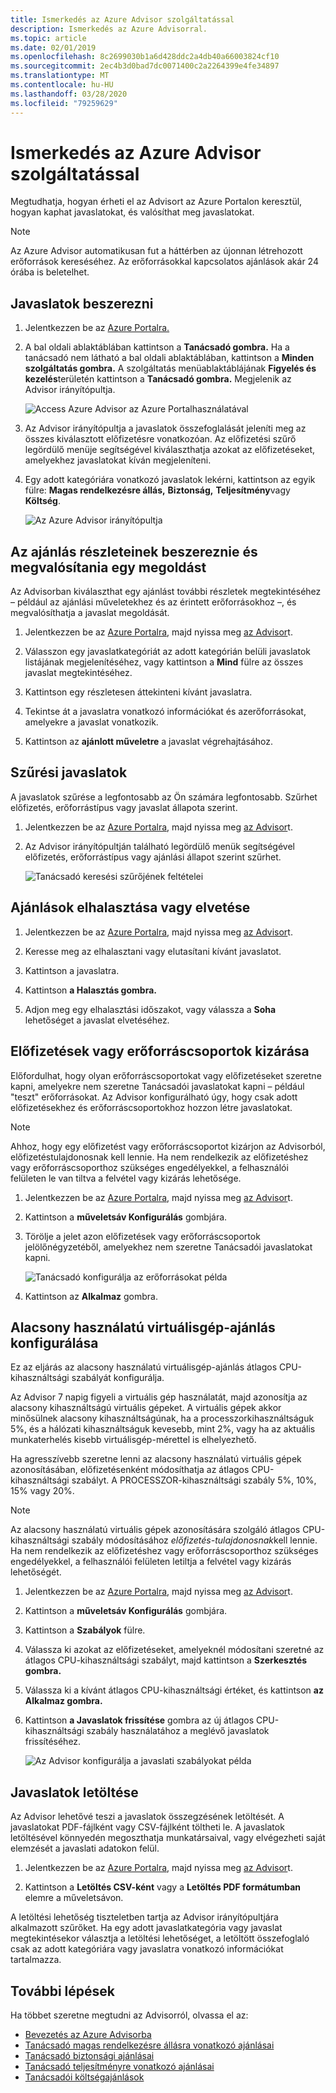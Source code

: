 ```yaml
---
title: Ismerkedés az Azure Advisor szolgáltatással
description: Ismerkedés az Azure Advisorral.
ms.topic: article
ms.date: 02/01/2019
ms.openlocfilehash: 8c2699030b1a6d428ddc2a4db40a66003824cf10
ms.sourcegitcommit: 2ec4b3d0bad7dc0071400c2a2264399e4fe34897
ms.translationtype: MT
ms.contentlocale: hu-HU
ms.lasthandoff: 03/28/2020
ms.locfileid: "79259629"
---
```

# <a name="get-started-with-azure-advisor"></a>Ismerkedés az Azure Advisor szolgáltatással

Megtudhatja, hogyan érheti el az Advisort az Azure Portalon keresztül, hogyan kaphat javaslatokat, és valósíthat meg javaslatokat.

> [!NOTE]
> Az Azure Advisor automatikusan fut a háttérben az újonnan létrehozott erőforrások kereséséhez. Az erőforrásokkal kapcsolatos ajánlások akár 24 órába is beletelhet.

## <a name="get-recommendations"></a>Javaslatok beszerezni

1. Jelentkezzen be az [Azure Portalra.](https://portal.azure.com)

1. A bal oldali ablaktáblában kattintson a **Tanácsadó gombra.**  Ha a tanácsadó nem látható a bal oldali ablaktáblában, kattintson a **Minden szolgáltatás gombra.**  A szolgáltatás menüablaktáblájának **Figyelés és kezelés**területén kattintson a **Tanácsadó gombra.** Megjelenik az Advisor irányítópultja.

   ![Access Azure Advisor az Azure Portalhasználatával](./media/advisor-get-started/advisor-portal-menu.png) 

1. Az Advisor irányítópultja a javaslatok összefoglalását jeleníti meg az összes kiválasztott előfizetésre vonatkozóan.  Az előfizetési szűrő legördülő menüje segítségével kiválaszthatja azokat az előfizetéseket, amelyekhez javaslatokat kíván megjeleníteni.

1. Egy adott kategóriára vonatkozó javaslatok lekérni, kattintson az egyik fülre: **Magas rendelkezésre állás,** **Biztonság,** **Teljesítmény**vagy **Költség**. 

   ![Az Azure Advisor irányítópultja](./media/advisor-overview/advisor-dashboard.png)

## <a name="get-recommendation-details-and-implement-a-solution"></a>Az ajánlás részleteinek beszereznie és megvalósítania egy megoldást

Az Advisorban kiválaszthat egy ajánlást további részletek megtekintéséhez – például az ajánlási műveletekhez és az érintett erőforrásokhoz –, és megvalósíthatja a javaslat megoldását.  

1. Jelentkezzen be az [Azure Portalra](https://portal.azure.com), majd nyissa meg [az Advisor](https://aka.ms/azureadvisordashboard)t.

1. Válasszon egy javaslatkategóriát az adott kategórián belüli javaslatok listájának megjelenítéséhez, vagy kattintson a **Mind** fülre az összes javaslat megtekintéséhez.

1. Kattintson egy részletesen áttekinteni kívánt javaslatra.

1. Tekintse át a javaslatra vonatkozó információkat és azerőforrásokat, amelyekre a javaslat vonatkozik.

1. Kattintson az **ajánlott műveletre** a javaslat végrehajtásához.

## <a name="filter-recommendations"></a>Szűrési javaslatok

A javaslatok szűrése a legfontosabb az Ön számára legfontosabb.  Szűrhet előfizetés, erőforrástípus vagy javaslat állapota szerint.  

1. Jelentkezzen be az [Azure Portalra](https://portal.azure.com), majd nyissa meg [az Advisor](https://aka.ms/azureadvisordashboard)t.

1. Az Advisor irányítópultján található legördülő menük segítségével előfizetés, erőforrástípus vagy ajánlási állapot szerint szűrhet.

    ![Tanácsadó keresési szűrőjének feltételei](./media/advisor-get-started/advisor-filters.png)

## <a name="postpone-or-dismiss-recommendations"></a>Ajánlások elhalasztása vagy elvetése

1. Jelentkezzen be az [Azure Portalra](https://portal.azure.com), majd nyissa meg [az Advisor](https://aka.ms/azureadvisordashboard)t.

1. Keresse meg az elhalasztani vagy elutasítani kívánt javaslatot.

1. Kattintson a javaslatra.

1. Kattintson **a Halasztás gombra.** 

1. Adjon meg egy elhalasztási időszakot, vagy válassza a **Soha** lehetőséget a javaslat elvetéséhez.

## <a name="exclude-subscriptions-or-resource-groups"></a>Előfizetések vagy erőforráscsoportok kizárása

Előfordulhat, hogy olyan erőforráscsoportokat vagy előfizetéseket szeretne kapni, amelyekre nem szeretne Tanácsadói javaslatokat kapni – például "teszt" erőforrásokat.  Az Advisor konfigurálható úgy, hogy csak adott előfizetésekhez és erőforráscsoportokhoz hozzon létre javaslatokat.

> [!NOTE]
> Ahhoz, hogy egy előfizetést vagy erőforráscsoportot kizárjon az Advisorból, előfizetéstulajdonosnak kell lennie.  Ha nem rendelkezik az előfizetéshez vagy erőforráscsoporthoz szükséges engedélyekkel, a felhasználói felületen le van tiltva a felvétel vagy kizárás lehetősége.

1. Jelentkezzen be az [Azure Portalra](https://portal.azure.com), majd nyissa meg [az Advisor](https://aka.ms/azureadvisordashboard)t.

1. Kattintson a **műveletsáv Konfigurálás** gombjára.

1. Törölje a jelet azon előfizetések vagy erőforráscsoportok jelölőnégyzetéből, amelyekhez nem szeretne Tanácsadói javaslatokat kapni.

    ![Tanácsadó konfigurálja az erőforrásokat példa](./media/advisor-get-started/advisor-configure-resources.png)

1. Kattintson az **Alkalmaz** gombra.

## <a name="configure-low-usage-vm-recommendation"></a>Alacsony használatú virtuálisgép-ajánlás konfigurálása

Ez az eljárás az alacsony használatú virtuálisgép-ajánlás átlagos CPU-kihasználtsági szabályát konfigurálja.

Az Advisor 7 napig figyeli a virtuális gép használatát, majd azonosítja az alacsony kihasználtságú virtuális gépeket. A virtuális gépek akkor minősülnek alacsony kihasználtságúnak, ha a processzorkihasználtságuk 5%, és a hálózati kihasználtságuk kevesebb, mint 2%, vagy ha az aktuális munkaterhelés kisebb virtuálisgép-mérettel is elhelyezhető.

Ha agresszívebb szeretne lenni az alacsony használatú virtuális gépek azonosításában, előfizetésenként módosíthatja az átlagos CPU-kihasználtsági szabályt.  A PROCESSZOR-kihasználtsági szabály 5%, 10%, 15% vagy 20%.

> [!NOTE]
> Az alacsony használatú virtuális gépek azonosítására szolgáló átlagos CPU-kihasználtsági szabály módosításához *előfizetés-tulajdonosnak*kell lennie.  Ha nem rendelkezik az előfizetéshez vagy erőforráscsoporthoz szükséges engedélyekkel, a felhasználói felületen letiltja a felvétel vagy kizárás lehetőségét. 

1. Jelentkezzen be az [Azure Portalra](https://portal.azure.com), majd nyissa meg [az Advisor](https://aka.ms/azureadvisordashboard)t.

1. Kattintson a **műveletsáv Konfigurálás** gombjára.

1. Kattintson a **Szabályok** fülre.

1. Válassza ki azokat az előfizetéseket, amelyeknél módosítani szeretné az átlagos CPU-kihasználtsági szabályt, majd kattintson a **Szerkesztés gombra.**

1. Válassza ki a kívánt átlagos CPU-kihasználtsági értéket, és kattintson **az Alkalmaz gombra.**

1. Kattintson **a Javaslatok frissítése** gombra az új átlagos CPU-kihasználtsági szabály használatához a meglévő javaslatok frissítéséhez. 

   ![Az Advisor konfigurálja a javaslati szabályokat példa](./media/advisor-get-started/advisor-configure-rules.png)

## <a name="download-recommendations"></a>Javaslatok letöltése

Az Advisor lehetővé teszi a javaslatok összegzésének letöltését.  A javaslatokat PDF-fájlként vagy CSV-fájlként töltheti le.  A javaslatok letöltésével könnyedén megoszthatja munkatársaival, vagy elvégezheti saját elemzését a javaslati adatokon felül.

1. Jelentkezzen be az [Azure Portalra](https://portal.azure.com), majd nyissa meg [az Advisor](https://aka.ms/azureadvisordashboard)t.

1. Kattintson a **Letöltés CSV-ként** vagy a **Letöltés PDF formátumban** elemre a műveletsávon.

A letöltési lehetőség tiszteletben tartja az Advisor irányítópultjára alkalmazott szűrőket.  Ha egy adott javaslatkategória vagy javaslat megtekintésekor választja a letöltési lehetőséget, a letöltött összefoglaló csak az adott kategóriára vagy javaslatra vonatkozó információkat tartalmazza. 

## <a name="next-steps"></a>További lépések

Ha többet szeretne megtudni az Advisorról, olvassa el az:

- [Bevezetés az Azure Advisorba](advisor-overview.md)
- [Tanácsadó magas rendelkezésre állásra vonatkozó ajánlásai](advisor-high-availability-recommendations.md)
- [Tanácsadó biztonsági ajánlásai](advisor-security-recommendations.md)
- [Tanácsadó teljesítményre vonatkozó ajánlásai](advisor-performance-recommendations.md)
- [Tanácsadói költségajánlások](advisor-performance-recommendations.md)
